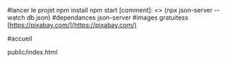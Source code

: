 #lancer le projet
npm install
npm start
    [comment]: <> (npx json-server --watch db.json)
#dependances
json-server
#images gratuitess
[https://pixabay.com/](https://pixabay.com/)

#accueil 

public/index.html
 
